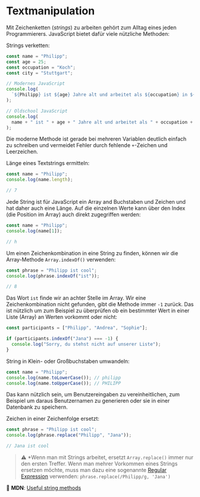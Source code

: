 # Textmanipulation

Mit Zeichenketten (_strings_) zu arbeiten gehört zum Alltag eines jeden Programmierers. JavaScript bietet dafür viele nützliche Methoden:

Strings verketten:

```javascript
const name = "Philipp";
const age = 25;
const occupation = "Koch";
const city = "Stuttgart";

// Modernes JavaScript
console.log(
  `${Philipp} ist ${age} Jahre alt und arbeitet als ${occupation} in ${city}`
);

// Oldschool JavaScript
console.log(
  name + " ist " + age + " Jahre alt und arbeitet als " + occupation + " in " + city
);
```

Die moderne Methode ist gerade bei mehreren Variablen deutlich einfach zu schreiben und vermeidet Fehler durch fehlende `+`-Zeichen und Leerzeichen.

Länge eines Textstrings ermitteln:

```javascript
const name = "Philipp";
console.log(name.length);

// 7
```

Jede String ist für JavaScript ein Array and Buchstaben und Zeichen und hat daher auch eine Länge. Auf die einzelnen Werte kann über den Index (die Position im Array) auch direkt zugegriffen werden:

```javascript
const name = "Philipp";
console.log(name[1]);

// h
```

Um einen Zeichenkombination in eine String zu finden, können wir die Array-Methode `Array.indexOf()` verwenden:

```javascript
const phrase = "Philipp ist cool";
console.log(phrase.indexOf("ist"));

// 8
```

Das Wort `ist` finde wir an achter Stelle im Array. Wir eine Zeichenkombination nicht gefunden, gibt die Methode immer `-1` zurück. Das ist nützlich um zum Beispiel zu überprüfen ob ein bestimmter Wert in einer Liste (Array) an Werten vorkommt oder nicht:

```javascript
const participants = ["Philipp", "Andrea", "Sophie"];

if (participants.indexOf("Jana") === -1) {
  console.log("Sorry, du stehst nicht auf unserer Liste");
}
```

String in Klein- oder Großbuchstaben umwandeln:

```javascript
const name = "Philipp";
console.log(name.toLowerCase()); // philipp
console.log(name.toUpperCase()); // PHILIPP
```

Das kann nützlich sein, um Benutzereingaben zu vereinheitlichen, zum Beispiel um daraus Benutzernamen zu generieren oder sie in einer Datenbank zu speichern.

Zeichen in einer Zeichenfolge ersetzt:

```javascript
const phrase = "Philipp ist cool";
console.log(phrase.replace("Philipp", "Jana"));

// Jana ist cool
```

> ⚠️ \*Wenn man mit Strings arbeitet, ersetzt `Array.replace()` immer nur den ersten Treffer. Wenn man mehrer Vorkommen eines Strings ersetzen möchte, muss man dazu eine sogenannte [Regular Expression](https://developer.mozilla.org/en-US/docs/Web/JavaScript/Reference/Global_Objects/RegExp) verwenden: `phrase.replace(/Philipp/g, 'Jana')`

📖 **MDN**: [Useful string methods](https://developer.mozilla.org/en-US/docs/Learn/JavaScript/First_steps/Useful_string_methods)
